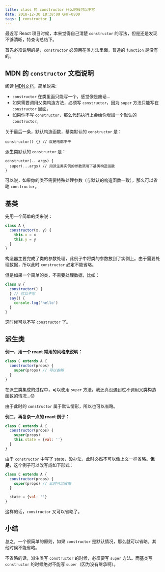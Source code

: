 ```yaml
---
title: class 的 constructor 什么时候可以不写
date: 2018-12-30 18:38:00 GMT+0800
tags: [ constructor ]
---
```


最近写 React 项目时候，本来觉得自己清楚 `constructor` 的写法，但是还是发现不够清晰，特查询总结下。

<!-- truncate -->

首先必须说明的是，`constructor` 必须用在类方法里面，普通的 `function` 是没有的。

## MDN 的 `constructor` 文档说明

阅读 [MDN文档](https://developer.mozilla.org/zh-CN/docs/Web/JavaScript/Reference/Classes/constructor)，简单说来:

* `constructor` 在类里面只能写一个，感觉像是废话...
* 如果需要调用父类构造方法，必须写 `constructor`，因为 `super` 方法只能写在 `constructor` 里面。
* 如果你不写 `constructor`，那么代码执行上会给你增加一个默认的 `constructor`。

关于最后一条，默认构造函数，基类默认的 `constructor` 是：

```
constructor() {} // 就是啥都不干
```

派生类默认的 `constructor` 是：

```
constructor(...args) {
  super(...args) // 用派生类实例的参数调用下基类构造函数
}
```

可以说，如果你的类不需要特殊处理参数（与默认的构造函数一致），那么可以省略 `constructor`。

## 基类

先用一个简单的类来说：

```js
class A {
  constructor(x, y) {
    this.x = x
    this.y = y
  }
}
```

构造器主要完成了类的参数处理，此例子中将类的参数放到了实例上。由于需要处理数据，所以此时 `constructor` 必定不能省略。

但是如果一个简单的类，不需要处理数据，比如：

```js
class B {
  constructor() {
  } // 可以不写
  say() {
    console.log('hello')
  }
}
```

这时候可以不写 `constructor` 了。

## 派生类

**例一，用一个 react 常用的风格来说明：**

```js
class C extends A {
  constructor(props) {
    super(props) // 可以省略
  }
}
```

在派生类集成的过程中，可以使用 `super` 方法，我还真没遇到过不调用父类构造函数的情况...😓

由于此时的 `constructor` 属于默认情形，所以也可以省略。

**例二，再复杂一点的 react 例子：**

```js
class C extends A {
  constructor(props) {
    super(props)
    this.state = {val: ''}
  }
}
```

由于 `constructor` 中写了 state，没办法，此时必然不可以像上文一样省略。**但是**，这个例子可以改写成如下形式：

```js
class C extends A {
  constructor(props) {
    super(props) // 此时可以省略
  }

  state = {val: ''}
}
```

这样的话，`constructor` 又可以省略了。

## 小结

总之，一个很简单的原则，如果 `constructor` 是默认情况，那么就可以省略。其他时候不能省略。

不省略的话，派生类写 `constructor` 的时候，必须要写 `super` 方法。而基类写 `constructor` 的时候绝对不能写 `super`（因为没有继承啊）。


